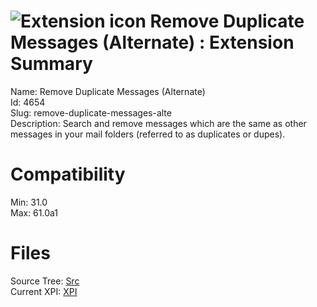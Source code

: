 # ![Extension icon](https://addons.thunderbird.net/user-media/addon_icons/4/4654-64.png?modified=1553518852) Remove Duplicate Messages (Alternate) : Extension Summary

Name: Remove Duplicate Messages (Alternate)  
Id: 4654  
Slug: remove-duplicate-messages-alte  
Description: Search and remove messages which are the same as other messages in your mail folders (referred to as duplicates or dupes).
  

# Compatibility
Min: 31.0  
Max: 61.0a1  

# Files

Source Tree: [Src](..\extensions-all\exts-tb68-comp\4654-remove-duplicate-messages-alte\src)  
Current XPI: [XPI](..\extensions-all\exts-tb68-comp\4654-remove-duplicate-messages-alte\xpi)  



